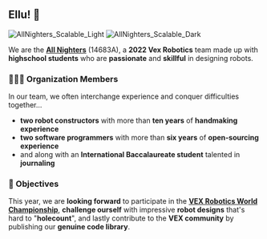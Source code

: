 ## Ellu! 🙌

![AllNighters_Scalable_Light](https://user-images.githubusercontent.com/41904540/185661535-6c96ab76-fc36-4f82-a040-b1e26e530c5d.svg#gh-dark-mode-only)
![AllNighters_Scalable_Dark](https://user-images.githubusercontent.com/41904540/185661726-9a09f643-227f-41e7-a8a3-c353f068313e.svg#gh-light-mode-only)

We are the **[All Nighters](https://github.com/All-Nighters)** (14683A),
a **2022 Vex Robotics** team made up with **highschool students** who are **passionate** and **skillful** in designing robots.

### 🧑‍🤝‍🧑 Organization Members

In our team, we often interchange experience and conquer difficulties together...

- **two robot constructors** with more than **ten years** of **handmaking experience**
- **two software programmers** with more than **six years** of **open-sourcing experience**
- and along with an **International Baccalaureate student** talented in **journaling**

### 💯 Objectives

This year, we are **looking forward** to participate in the **[VEX Robotics World Championship](https://en.wikipedia.org/wiki/VEX_Robotics)**,
**challenge ourself** with impressive **robot designs** that's hard to "**holecount**",
and lastly contribute to the **VEX community** by publishing our **genuine code library**.